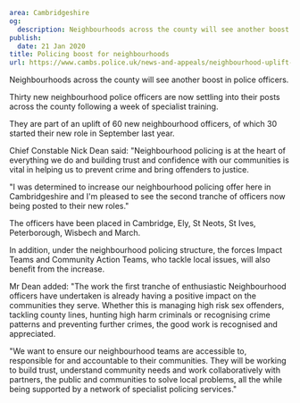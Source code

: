 ```yaml
area: Cambridgeshire
og:
  description: Neighbourhoods across the county will see another boost in police officers.
publish:
  date: 21 Jan 2020
title: Policing boost for neighbourhoods
url: https://www.cambs.police.uk/news-and-appeals/neighbourhood-uplift-part-2
```

Neighbourhoods across the county will see another boost in police officers.

Thirty new neighbourhood police officers are now settling into their posts across the county following a week of specialist training.

They are part of an uplift of 60 new neighbourhood officers, of which 30 started their new role in September last year.

Chief Constable Nick Dean said: "Neighbourhood policing is at the heart of everything we do and building trust and confidence with our communities is vital in helping us to prevent crime and bring offenders to justice.

"I was determined to increase our neighbourhood policing offer here in Cambridgeshire and I'm pleased to see the second tranche of officers now being posted to their new roles."

The officers have been placed in Cambridge, Ely, St Neots, St Ives, Peterborough, Wisbech and March.

In addition, under the neighbourhood policing structure, the forces Impact Teams and Community Action Teams, who tackle local issues, will also benefit from the increase.

Mr Dean added: "The work the first tranche of enthusiastic Neighbourhood officers have undertaken is already having a positive impact on the communities they serve. Whether this is managing high risk sex offenders, tackling county lines, hunting high harm criminals or recognising crime patterns and preventing further crimes, the good work is recognised and appreciated.

"We want to ensure our neighbourhood teams are accessible to, responsible for and accountable to their communities. They will be working to build trust, understand community needs and work collaboratively with partners, the public and communities to solve local problems, all the while being supported by a network of specialist policing services."
